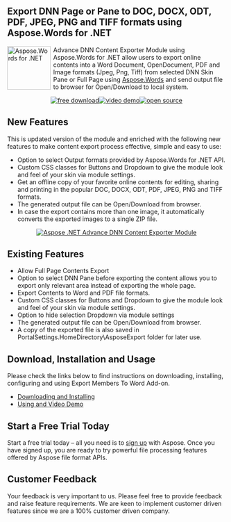 <h2>Export DNN Page or Pane to DOC, DOCX, ODT, PDF, JPEG, PNG and TIFF formats using Aspose.Words for .NET</h2>
<p><a href="https://products.aspose.com/words/net"><img style="float: left; padding-right: 6px;" title="aspose-Words-for-net_100" src="http://www.aspose.com/blogs/wp-content/uploads/2013/09/aspose-Words-for-net-e1378287014402.png" alt="Aspose.Words for .NET" width="100" height="100" /></a>Advance DNN Content Exporter Module using Aspose.Words for .NET allow users to export online contents into a Word Document, OpenDocument, PDF and Image formats (Jpeg, Png, Tiff) from selected DNN Skin Pane or Full Page using <a href="https://products.aspose.com/words/net">Aspose.Words</a> and send output file to browser for Open/Download to local system.</p>
<p style="text-align: center;"><a title="Free Download - Aspose .NET Advance DNN Content Exporter" href="https://asposewordsdnn.codeplex.com/releases/"><img title="Free Download - Aspose .NET Advance DNN Content Exporter" src="http://cdn.aspose.com/Images/marketplace/free-download-icon-aspose-mp.png" alt="free download" /></a><a title="Video Demo - Aspose .NET Advance DNN Content Exporter" href="https://www.youtube.com/watch?v=tvKB5BgSozQ"><img title="Video Demo - Aspose .NET Advance DNN Content Exporter" src="http://cdn.aspose.com/Images/marketplace/video-demo-icon-aspose-mp.png" alt="video demo" /></a><a title="Source Code - Aspose .NET Advance DNN Content Exporter" href="https://asposewordsdnn.codeplex.com/SourceControl/latest#Aspose.DNN.AdvanceContentExporter/"><img title="Source Code - Aspose .NET Advance DNN Content Exporter" src="http://cdn.aspose.com/Images/marketplace/open-source-icon-aspose-mp.png" alt="open source" /></a></p>
<h2>New Features</h2>
<p>This is updated version of the module and enriched with the following new features to make content export process effective, simple and easy to use:</p>
<ul>
<li>Option to select Output formats provided by Aspose.Words for .NET API.</li>
<li>Custom CSS classes for Buttons and Dropdown to give the module look and feel of your skin via module settings.</li>
<li>Get an offline copy of your favorite online contents for editing, sharing and printing in the popular DOC, DOCX, ODT, PDF, JPEG, PNG and TIFF formats.</li>
<li>The generated output file can be Open/Download from browser.</li>
<li>In case the export contains more than one image, it automatically converts the exported images to a single ZIP file.</li>
</ul>
<p style="text-align: center;"><a href="https://docs.aspose.com//display/wordsnet/DNN+Content+Exporter+Module"><img title="Aspose .NET Advance DNN Content Exporter Module" src="http://www.aspose.com/blogs/wp-content/uploads/2016/04/AdvanceContentExport21.png" alt="Aspose .NET Advance DNN Content Exporter Module" /></a></p>
<h2>Existing Features</h2>
<ul>
<li>Allow Full Page Contents Export</li>
<li>Option to select DNN Pane before exporting the content allows you to export only relevant area instead of exporting the whole page.</li>
<li>Export Contents to Word and PDF file formats.</li>
<li>Custom CSS classes for Buttons and Dropdown to give the module look and feel of your skin via module settings.</li>
<li>Option to hide selection Dropdown via module settings</li>
<li>The generated output file can be Open/Download from browser.</li>
<li>A copy of the exported file is also saved in PortalSettings.HomeDirectory\AsposeExport folder for later use.</li>
</ul>
<h2>Download, Installation and Usage</h2>
<p>Please check the links below to find instructions on downloading, installing, configuring and using Export Members To Word Add-on.</p>
<ul>
<li><a href="https://docs.aspose.com//display/wordsnet/DNN+Content+Exporter+Module#DNNContentExporterModule-Downloading">Downloading and Installing </a></li>
<li><a href="https://docs.aspose.com//display/wordsnet/DNN+Content+Exporter+Module#DNNContentExporterModule-VideoDemo">Using and Video Demo</a></li>
</ul>
<h2>Start a Free Trial Today</h2>
<p>Start a free trial today &ndash; all you need is to <a href="https://id.dynabic.com/signup?clientId=prod.discourse.aspose&redirectUrl=https://forum.aspose.com/session/sso"> sign up</a> with Aspose. Once you have signed up, you are ready to try powerful file processing features offered by Aspose file format APIs.</p>
<h2>Customer Feedback</h2>
<p>Your feedback is very important to us. Please feel free to provide feedback and raise feature requirements. We are keen to implement customer driven features since we are a 100% customer driven company.</p>
